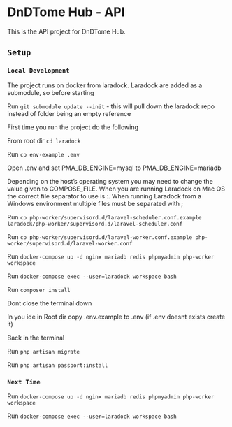 # DnDTome Hub - API

This is the API project for DnDTome Hub.

## `Setup`

### `Local Development`

The project runs on docker from laradock. Laradock are added as a submodule, so before starting

Run `git submodule update --init` - this will pull down the laradock repo instead of folder being an empty reference

First time you run the project do the following

From root dir `cd laradock`

Run `cp env-example .env`

Open .env and set PMA_DB_ENGINE=mysql to PMA_DB_ENGINE=mariadb

Depending on the host’s operating system you may need to change the value given to COMPOSE_FILE. When you are running Laradock on Mac OS the correct file separator to use is :. When running Laradock from a Windows environment multiple files must be separated with ;

Run `cp php-worker/supervisord.d/laravel-scheduler.conf.example laradock/php-worker/supervisord.d/laravel-scheduler.conf`

Run `cp php-worker/supervisord.d/laravel-worker.conf.example php-worker/supervisord.d/laravel-worker.conf`

Run `docker-compose up -d nginx mariadb redis phpmyadmin php-worker workspace`

Run `docker-compose exec --user=laradock workspace bash`

Run `composer install`

Dont close the terminal down

In you ide in Root dir copy .env.example to .env (if .env doesnt exists create it)

Back in the terminal

Run `php artisan migrate`

Run `php artisan passport:install`

### `Next Time`

Run `docker-compose up -d nginx mariadb redis phpmyadmin php-worker workspace`

Run `docker-compose exec --user=laradock workspace bash`
